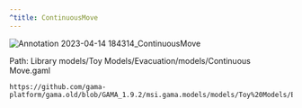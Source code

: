 ```yaml
---
^title: ContinuousMove
---
```


![Annotation 2023-04-14 184314_ContinuousMove](https://user-images.githubusercontent.com/4437331/232225645-73d26e9b-141e-4e82-912d-355baefa6840.png)

Path: Library models/Toy Models/Evacuation/models/Continuous Move.gaml

```gaml reference
https://github.com/gama-platform/gama.old/blob/GAMA_1.9.2/msi.gama.models/models/Toy%20Models/Evacuation/models/Continuous%20Move.gaml
```

